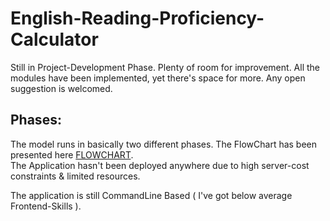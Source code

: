 # English-Reading-Proficiency-Calculator
Still in Project-Development Phase. Plenty of room for improvement. All the modules have been implemented, yet there's space for more. 
Any open suggestion is welcomed.

## Phases:

The model runs in basically two different phases. The FlowChart has been presented here [FLOWCHART](https://github.com/reekithak/English-Reading-Proficiency-Calculator/tree/master/Modules/Temp_file).
<br />
The Application hasn't been deployed anywhere due to high server-cost constraints & limited resources. <br />

The application is still CommandLine Based ( I've got below average Frontend-Skills ).<br />



